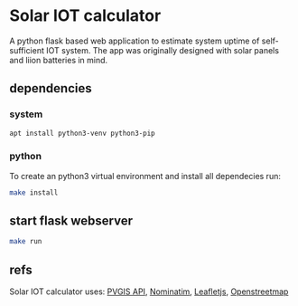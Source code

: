 # Solar IOT calculator

A python flask based web application to estimate system uptime of self-sufficient IOT
system. The app was originally designed with solar panels and liion batteries in mind.

## dependencies
### system 
```bash
apt install python3-venv python3-pip
```

### python

To create an python3 virtual environment and install all dependecies run:

```bash
make install
```

## start flask webserver

```bash
make run
```


## refs

<footer class="footer">
<div class="container">
<span class="text-muted">
	Solar IOT calculator uses:
	<a href="https://ec.europa.eu/jrc/en/PVGIS/docs/noninteractive" target="_blank">PVGIS API</a>,
	<a href="https://nominatim.org/release-docs/develop/api/Search/" target="_blank">Nominatim</a>,
	<a href="https://leafletjs.com/reference-1.7.1.html" target="_blank">Leafletjs</a>,
	<a href="https://www.openstreetmap.org" target="_blank">Openstreetmap</a>
</span>
</div>
</footer>
